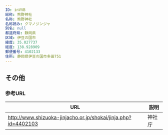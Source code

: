 ```yaml
---
ID: inVVB
総称: 熊野神社
名称: 熊野神社
名称読み: クマノジンジャ
別名: null
都道府県: 静岡県
区域: 伊豆の国市
緯度: 35.027737
経度: 138.928909
郵便番号: 4102133
住所: 静岡県伊豆の国市多田751
---
```


## その他

### 参考URL

| URL                                                            | 説明   |
| -------------------------------------------------------------- | ------ |
| http://www.shizuoka-jinjacho.or.jp/shokai/jinja.php?id=4402103 | 神社庁 |
